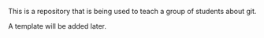 This is a repository that is being used to teach a group of students about git.

A template will be added later.
